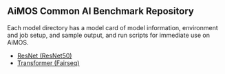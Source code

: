 ## AiMOS Common AI Benchmark Repository

Each model directory has a model card of model information, environment and job setup, and sample output, and run scripts for immediate use on AiMOS.

- [ResNet (ResNet50)](resnet) 
- [Transformer (Fairseq)](transformer)
